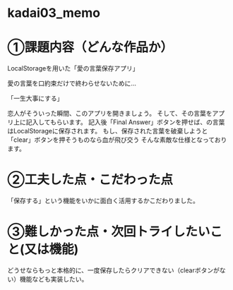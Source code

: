 # kadai03_memo

# ①課題内容（どんな作品か）
LocalStorageを用いた「愛の言葉保存アプリ」

愛の言葉を口約束だけで終わらせないために...

「一生大事にする」　

恋人がそういった瞬間、このアプリを開きましょう。
そして、その言葉をアプリ上に記入してもらいます。
記入後「Final Answer」ボタンを押せば、の言葉はLocalStorageに保存されます。
もし、保存された言葉を破棄しようと「clear」ボタンを押そうものなら血が飛び交う
そんな素敵な仕様となっております。


# ②工夫した点・こだわった点
「保存する」という機能をいかに面白く活用するかこだわりました。


# ③難しかった点・次回トライしたいこと(又は機能)
どうせならもっと本格的に、一度保存したらクリアできない（clearボタンがない）機能なども実装したい。
